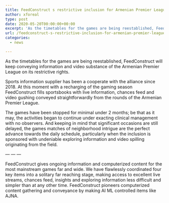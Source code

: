 ```yaml
---
title: FeedConstruct s restrictive inclusion for Armenian Premier League
author: xforeal 
type: post
date: 2020-05-20T00:00:00+00:00
excerpt: 'As the timetables for the games are being reestablished, FeedConstruct will keep conveying information and video substance of the Armenian Premier League on its restrictive rights '
url: /feedconstruct-s-restrictive-inclusion-for-armenian-premier-league/
categories:
  - news

---
```

As the timetables for the games are being reestablished, FeedConstruct will keep conveying information and video substance of the Armenian Premier League on its restrictive rights. 

Sports information supplier has been a cooperate with the alliance since 2018. At this moment with a recharging of the gaming season FeedConstruct fills sportsbooks with live information, chances feed and video gushing conveyed straightforwardly from the rounds of the Armenian Premier League. 

The games have been stopped for minimal under 2 months; be that as it may, the activities began to continue under exacting clinical management with no observers. And keeping in mind that significant occasions are still delayed, the games matches of neighborhood intrigue are the perfect advance towards the daily schedule, particularly when the inclusion is sponsored with undeniable exploring information and video spilling originating from the field. 

&#8212; &#8212; &#8212; 

FeedConstruct gives ongoing information and computerized content for the most mainstream games far and wide. We have flawlessly coordinated four key items into a solitary far reaching stage, making access to excellent live streams, chances feed, insights and exploring information less difficult and simpler than at any other time. FeedConstruct pioneers computerized content gathering and conveyance by making AI ML controlled items like AJNA.